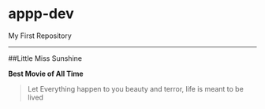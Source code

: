 # appp-dev
My First Repository

---

##Little Miss Sunshine

**Best Movie of All Time**
 >Let Everything happen to you beauty and terror, life is meant to be lived
